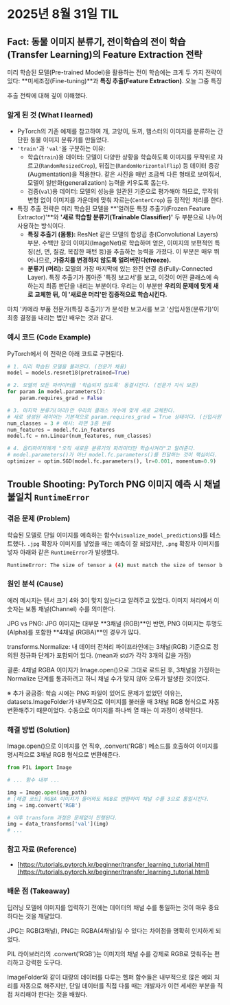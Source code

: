 # 2025년 8월 31일 TIL

## Fact: 동물 이미지 분류기, 전이학습의 전이 학습(Transfer Learning)의 Feature Extraction 전략

미리 학습된 모델(Pre-trained Model)을 활용하는 전이 학습에는 크게 두 가지 전략이 있다: **미세조정(Fine-tuning)**과 **특징 추출(Feature Extraction)**. 오늘 그중 특징 

추출 전략에 대해 깊이 이해했다.

### 알게 된 것 (What I learned)
 - PyTorch의 기존 예제를 참고하여 개, 고양이, 토끼, 햄스터의 이미지를 분류하는 간단한 동물 이미지 분류기를 만들었다.
 - `'train'`과 `'val'`을 구분하는 이유:
   + 학습(`train`)용 데이터: 모델이 다양한 상황을 학습하도록 이미지를 무작위로 자르고(`RandomResizedCrop`), 뒤집는(`RandomHorizontalFlip`) 등 데이터 증강(Augmentation)을 적용한다. 같은 사진을 매번 조금씩 다른 형태로 보여줘서, 모델이 일반화(generalization) 능력을 키우도록 돕는다.
   + 검증(`val`)용 데이터: 모델의 성능을 일관된 기준으로 평가해야 하므로, 무작위 변형 없이 이미지를 가운데에 맞춰 자르는(`CenterCrop`) 등 정적인 처리를 한다.
 - 특징 추출 전략은 미리 학습된 모델을 **'얼려둔 특징 추출기(Frozen Feature Extractor)'**와 **'새로 학습할 분류기(Trainable Classifier)'** 두 부분으로 나누어 사용하는 방식이다.
   + **특징 추출기 (몸통):** ResNet 같은 모델의 합성곱 층(Convolutional Layers) 부분. 수백만 장의 이미지(ImageNet)로 학습하며 얻은, 이미지의 보편적인 특징(선, 면, 질감, 복잡한 패턴 등)을 추출하는 능력을 가졌다. 이 부분은 매우 뛰어나므로, **가중치를 변경하지 않도록 얼려버린다(freeze).**
   + **분류기 (머리):** 모델의 가장 마지막에 있는 완전 연결 층(Fully-Connected Layer). 특징 추출기가 뽑아준 '특징 보고서'를 보고, 이것이 어떤 클래스에 속하는지 최종 판단을 내리는 부분이다. 우리는 이 부분만 **우리의 문제에 맞게 새로 교체한 뒤, 이 '새로운 머리'만 집중적으로 학습시킨다.**

마치 '카메라 부품 전문가(특징 추출기)'가 분석한 보고서를 보고 '신입사원(분류기)'이 최종 결정을 내리는 법만 배우는 것과 같다.

### 예시 코드 (Code Example)

PyTorch에서 이 전략은 아래 코드로 구현된다.

```python
# 1. 미리 학습된 모델을 불러온다. (전문가 채용)
model = models.resnet18(pretrained=True)

# 2. 모델의 모든 파라미터를 '학습되지 않도록' 동결시킨다. (전문가 지식 보존)
for param in model.parameters():
    param.requires_grad = False

# 3. 마지막 분류기(머리)만 우리의 클래스 개수에 맞게 새로 교체한다.
# 새로 생성된 레이어는 기본적으로 param.requires_grad = True 상태이다. (신입사원 채용)
num_classes = 3 # 예시: 라면 3종 분류
num_features = model.fc.in_features
model.fc = nn.Linear(num_features, num_classes)

# 4. 옵티마이저에게 "오직 새로운 분류기의 파라미터만 학습시켜라"고 알려준다.
# model.parameters()가 아닌 model.fc.parameters()를 전달하는 것이 핵심이다.
optimizer = optim.SGD(model.fc.parameters(), lr=0.001, momentum=0.9)
```


## Trouble Shooting: PyTorch PNG 이미지 예측 시 채널 불일치 `RuntimeError`

### 겪은 문제 (Problem)

학습된 모델로 단일 이미지를 예측하는 함수(`visualize_model_predictions`)를 테스트했다. `.jpg` 확장자 이미지를 넣었을 때는 예측이 잘 되었지만, `.png` 확장자 이미지를 넣자 아래와 같은 `RuntimeError`가 발생했다.

```bash
RuntimeError: The size of tensor a (4) must match the size of tensor b (3) at non-singleton dimension 0
```

### 원인 분석 (Cause)
에러 메시지는 텐서 크기 4와 3이 맞지 않는다고 알려주고 있었다. 이미지 처리에서 이 숫자는 보통 채널(Channel) 수를 의미한다.

JPG vs PNG: JPG 이미지는 대부분 **3채널 (RGB)**인 반면, PNG 이미지는 투명도(Alpha)를 포함한 **4채널 (RGBA)**인 경우가 많다.

transforms.Normalize: 내 데이터 전처리 파이프라인에는 3채널(RGB) 기준으로 정의된 정규화 단계가 포함되어 있다. (mean과 std가 각각 3개의 값을 가짐)

결론: 4채널 RGBA 이미지가 Image.open()으로 그대로 로드된 후, 3채널을 가정하는 Normalize 단계를 통과하려고 하니 채널 수가 맞지 않아 오류가 발생한 것이었다.

※ 추가 궁금증: 학습 시에는 PNG 파일이 있어도 문제가 없었던 이유는, datasets.ImageFolder가 내부적으로 이미지를 불러올 때 3채널 RGB 형식으로 자동 변환해주기 때문이었다. 수동으로 이미지를 하나씩 열 때는 이 과정이 생략된다.

### 해결 방법 (Solution)
Image.open()으로 이미지를 연 직후, .convert('RGB') 메소드를 호출하여 이미지를 명시적으로 3채널 RGB 형식으로 변환해준다.
```python
from PIL import Image

# ... 함수 내부 ...

img = Image.open(img_path)
# [해결 코드] RGBA 이미지가 들어와도 RGB로 변환하여 채널 수를 3으로 통일시킨다.
img = img.convert('RGB') 

# 이후 transform 과정은 문제없이 진행된다.
img = data_transforms['val'](img) 
# ...
```
### 참고 자료 (Reference)
- [https://tutorials.pytorch.kr/beginner/transfer_learning_tutorial.html](https://tutorials.pytorch.kr/beginner/transfer_learning_tutorial.html)

### 배운 점 (Takeaway)
딥러닝 모델에 이미지를 입력하기 전에는 데이터의 채널 수를 통일하는 것이 매우 중요하다는 것을 깨달았다.

JPG는 RGB(3채널), PNG는 RGBA(4채널)일 수 있다는 차이점을 명확히 인지하게 되었다.

PIL 라이브러리의 .convert('RGB')는 이미지의 채널 수를 강제로 RGB로 맞춰주는 편리하고 강력한 도구다.

ImageFolder와 같이 대량의 데이터를 다루는 헬퍼 함수들은 내부적으로 많은 예외 처리를 자동으로 해주지만, 단일 데이터를 직접 다룰 때는 개발자가 이런 세세한 부분을 직접 처리해야 한다는 것을 배웠다.



